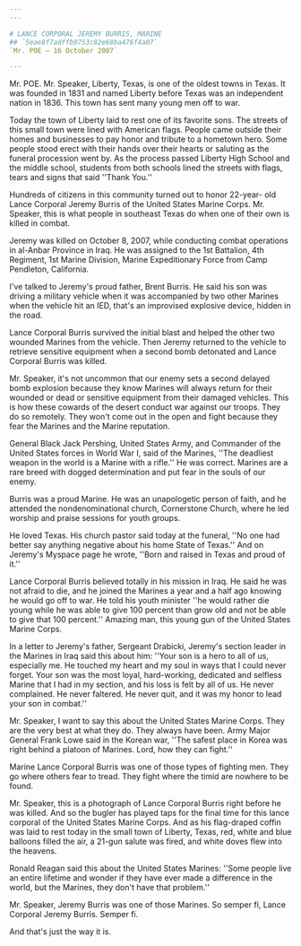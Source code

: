 ```yaml
---
---

# LANCE CORPORAL JEREMY BURRIS, MARINE
## `5eae8f7adffb9753c82e68ba476f4a07`
`Mr. POE — 16 October 2007`

---
```



Mr. POE. Mr. Speaker, Liberty, Texas, is one of the oldest towns in 
Texas. It was founded in 1831 and named Liberty before Texas was an 
independent nation in 1836. This town has sent many young men off to 
war.

Today the town of Liberty laid to rest one of its favorite sons. The 
streets of this small town were lined with American flags. People came 
outside their homes and businesses to pay honor and tribute to a 
hometown hero. Some people stood erect with their hands over their 
hearts or saluting as the funeral procession went by. As the process 
passed Liberty High School and the middle school, students from both 
schools lined the streets with flags, tears and signs that said ''Thank 
You.''

Hundreds of citizens in this community turned out to honor 22-year-
old Lance Corporal Jeremy Burris of the United States Marine Corps. Mr. 
Speaker, this is what people in southeast Texas do when one of their 
own is killed in combat.

Jeremy was killed on October 8, 2007, while conducting combat 
operations in al-Anbar Province in Iraq. He was assigned to the 1st 
Battalion, 4th Regiment, 1st Marine Division, Marine Expeditionary 
Force from Camp Pendleton, California.

I've talked to Jeremy's proud father, Brent Burris. He said his son 
was driving a military vehicle when it was accompanied by two other 
Marines when the vehicle hit an IED, that's an improvised explosive 
device, hidden in the road.

Lance Corporal Burris survived the initial blast and helped the other 
two wounded Marines from the vehicle. Then Jeremy returned to the 
vehicle to retrieve sensitive equipment when a second bomb detonated 
and Lance Corporal Burris was killed.

Mr. Speaker, it's not uncommon that our enemy sets a second delayed 
bomb explosion because they know Marines will always return for their 
wounded or dead or sensitive equipment from their damaged vehicles. 
This is how these cowards of the desert conduct war against our troops. 
They do so remotely. They won't come out in the open and fight because 
they fear the Marines and the Marine reputation.

General Black Jack Pershing, United States Army, and Commander of the 
United States forces in World War I, said of the Marines, ''The 
deadliest weapon in the world is a Marine with a rifle.'' He was 
correct. Marines are a rare breed with dogged determination and put 
fear in the souls of our enemy.

Burris was a proud Marine. He was an unapologetic person of faith, 
and he attended the nondenominational church, Cornerstone Church, where 
he led worship and praise sessions for youth groups.

He loved Texas. His church pastor said today at the funeral, ''No one 
had better say anything negative about his home State of Texas.'' And 
on Jeremy's Myspace page he wrote, ''Born and raised in Texas and proud 
of it.''

Lance Corporal Burris believed totally in his mission in Iraq. He 
said he was not afraid to die, and he joined the Marines a year and a 
half ago knowing he would go off to war. He told his youth minister 
''he would rather die young while he was able to give 100 percent than 
grow old and not be able to give that 100 percent.'' Amazing man, this 
young gun of the United States Marine Corps.

In a letter to Jeremy's father, Sergeant Drabicki, Jeremy's section 
leader in the Marines in Iraq said this about him: ''Your son is a hero 
to all of us, especially me. He touched my heart and my soul in ways 
that I could never forget. Your son was the most loyal, hard-working, 
dedicated and selfless Marine that I had in my section, and his loss is 
felt by all of us. He never complained. He never faltered. He never 
quit, and it was my honor to lead your son in combat.''



Mr. Speaker, I want to say this about the United States Marine Corps. 
They are the very best at what they do. They always have been. Army 
Major General Frank Lowe said in the Korean war, ''The safest place in 
Korea was right behind a platoon of Marines. Lord, how they can 
fight.''

Marine Lance Corporal Burris was one of those types of fighting men. 
They go where others fear to tread. They fight where the timid are 
nowhere to be found.

Mr. Speaker, this is a photograph of Lance Corporal Burris right 
before he was killed. And so the bugler has played taps for the final 
time for this lance corporal of the United States Marine Corps. And as 
his flag-draped coffin was laid to rest today in the small town of 
Liberty, Texas, red, white and blue balloons filled the air, a 21-gun 
salute was fired, and white doves flew into the heavens.

Ronald Reagan said this about the United States Marines: ''Some 
people live an entire lifetime and wonder if they have ever made a 
difference in the world, but the Marines, they don't have that 
problem.''

Mr. Speaker, Jeremy Burris was one of those Marines. So semper fi, 
Lance Corporal Jeremy Burris. Semper fi.

And that's just the way it is.
